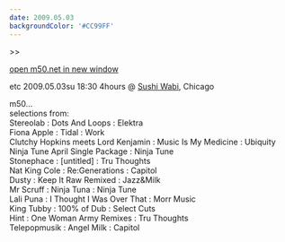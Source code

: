 ```yaml
---
date: 2009.05.03
backgroundColor: '#CC99FF'
---
```


\>>

[open m50.net in new window  
](http://m50.net/)

etc 2009.05.03su 18:30 4hours @ [Sushi Wabi](http://www.sushiwabi.com/), Chicago  

m50...  
selections from:  
Stereolab : Dots And Loops : Elektra  
Fiona Apple : Tidal : Work  
Clutchy Hopkins meets Lord Kenjamin : Music Is My Medicine : Ubiquity  
Ninja Tune April Single Package : Ninja Tune  
Stonephace : \[untitled\] : Tru Thoughts  
Nat King Cole : Re:Generations : Capitol  
Dusty : Keep It Raw Remixed : Jazz&Milk  
Mr Scruff : Ninja Tuna : Ninja Tune  
Lali Puna : I Thought I Was Over That : Morr Music  
King Tubby : 100% of Dub : Select Cuts  
Hint : One Woman Army Remixes : Tru Thoughts  
Telepopmusik : Angel Milk : Capitol